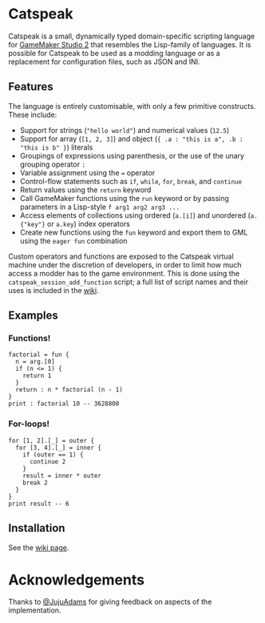 # Catspeak

Catspeak is a small, dynamically typed domain-specific scripting language for [GameMaker Studio 2](https://www.yoyogames.com/gamemaker) that resembles the Lisp-family of languages. It is possible for Catspeak to be used as a modding language or as a replacement for configuration files, such as JSON and INI.

## Features

The language is entirely customisable, with only a few primitive constructs. These include:

 - Support for strings (`"hello world"`) and numerical values (`12.5`)
 - Support for array (`[1, 2, 3]`) and object (`{ .a : "this is a", .b : "this is b" }`) literals
 - Groupings of expressions using parenthesis, or the use of the unary grouping operator `:`
 - Variable assignment using the `=` operator
 - Control-flow statements such as `if`, `while`, `for`, `break`, and `continue`
 - Return values using the `return` keyword
 - Call GameMaker functions using the `run` keyword or by passing parameters in a Lisp-style `f arg1 arg2 arg3 ...`
 - Access elements of collections using ordered (`a.[i]`) and unordered (`a.{"key"}` or `a.key`) index operators
 - Create new functions using the `fun` keyword and export them to GML using the `eager fun` combination

Custom operators and functions are exposed to the Catspeak virtual machine under the discretion of developers, in order to limit how much access a modder has to the game environment. This is done using the `catspeak_session_add_function` script; a full list of script names and their uses is included in the [wiki](https://github.com/NuxiiGit/catspeak-lang/wiki).

## Examples

### Functions!

```
factorial = fun {
  n = arg.[0]
  if (n <= 1) {
    return 1
  }
  return : n * factorial (n - 1)
}
print : factorial 10 -- 3628800
```

### For-loops!

```
for [1, 2].[_] = outer {
  for [3, 4].[_] = inner {
    if (outer == 1) {
      continue 2
    }
    result = inner * outer
    break 2
  }
}
print result -- 6
```

## Installation

See the [wiki page](https://github.com/NuxiiGit/catspeak-lang/wiki/Getting-Started#installing).

# Acknowledgements

Thanks to [@JujuAdams](https://www.jujuadams.com/) for giving feedback on aspects of the implementation.
